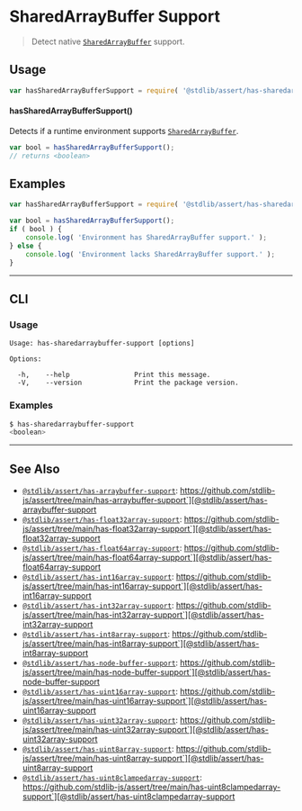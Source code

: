 <!--

@license Apache-2.0

Copyright (c) 2018 The Stdlib Authors.

Licensed under the Apache License, Version 2.0 (the "License");
you may not use this file except in compliance with the License.
You may obtain a copy of the License at

   http://www.apache.org/licenses/LICENSE-2.0

Unless required by applicable law or agreed to in writing, software
distributed under the License is distributed on an "AS IS" BASIS,
WITHOUT WARRANTIES OR CONDITIONS OF ANY KIND, either express or implied.
See the License for the specific language governing permissions and
limitations under the License.

-->

# SharedArrayBuffer Support

> Detect native [`SharedArrayBuffer`][mdn-sharedarraybuffer] support.

<section class="usage">

## Usage

<!-- eslint-disable id-length -->

```javascript
var hasSharedArrayBufferSupport = require( '@stdlib/assert/has-sharedarraybuffer-support' );
```

#### hasSharedArrayBufferSupport()

Detects if a runtime environment supports [`SharedArrayBuffer`][mdn-sharedarraybuffer].

```javascript
var bool = hasSharedArrayBufferSupport();
// returns <boolean>
```

</section>

<!-- /.usage -->

<section class="examples">

## Examples

<!-- eslint-disable id-length -->

<!-- eslint no-undef: "error" -->

```javascript
var hasSharedArrayBufferSupport = require( '@stdlib/assert/has-sharedarraybuffer-support' );

var bool = hasSharedArrayBufferSupport();
if ( bool ) {
    console.log( 'Environment has SharedArrayBuffer support.' );
} else {
    console.log( 'Environment lacks SharedArrayBuffer support.' );
}
```

</section>

<!-- /.examples -->

* * *

<section class="cli">

## CLI

<section class="usage">

### Usage

```text
Usage: has-sharedarraybuffer-support [options]

Options:

  -h,    --help                Print this message.
  -V,    --version             Print the package version.
```

</section>

<!-- /.usage -->

<section class="examples">

### Examples

```bash
$ has-sharedarraybuffer-support
<boolean>
```

</section>

<!-- /.examples -->

</section>

<!-- /.cli -->

<!-- Section for related `stdlib` packages. Do not manually edit this section, as it is automatically populated. -->

<section class="related">

* * *

## See Also

-   [`@stdlib/assert/has-arraybuffer-support`][@stdlib/assert/has-arraybuffer-support]: https://github.com/stdlib-js/assert/tree/main/has-arraybuffer-support`][@stdlib/assert/has-arraybuffer-support
-   [`@stdlib/assert/has-float32array-support`][@stdlib/assert/has-float32array-support]: https://github.com/stdlib-js/assert/tree/main/has-float32array-support`][@stdlib/assert/has-float32array-support
-   [`@stdlib/assert/has-float64array-support`][@stdlib/assert/has-float64array-support]: https://github.com/stdlib-js/assert/tree/main/has-float64array-support`][@stdlib/assert/has-float64array-support
-   [`@stdlib/assert/has-int16array-support`][@stdlib/assert/has-int16array-support]: https://github.com/stdlib-js/assert/tree/main/has-int16array-support`][@stdlib/assert/has-int16array-support
-   [`@stdlib/assert/has-int32array-support`][@stdlib/assert/has-int32array-support]: https://github.com/stdlib-js/assert/tree/main/has-int32array-support`][@stdlib/assert/has-int32array-support
-   [`@stdlib/assert/has-int8array-support`][@stdlib/assert/has-int8array-support]: https://github.com/stdlib-js/assert/tree/main/has-int8array-support`][@stdlib/assert/has-int8array-support
-   [`@stdlib/assert/has-node-buffer-support`][@stdlib/assert/has-node-buffer-support]: https://github.com/stdlib-js/assert/tree/main/has-node-buffer-support`][@stdlib/assert/has-node-buffer-support
-   [`@stdlib/assert/has-uint16array-support`][@stdlib/assert/has-uint16array-support]: https://github.com/stdlib-js/assert/tree/main/has-uint16array-support`][@stdlib/assert/has-uint16array-support
-   [`@stdlib/assert/has-uint32array-support`][@stdlib/assert/has-uint32array-support]: https://github.com/stdlib-js/assert/tree/main/has-uint32array-support`][@stdlib/assert/has-uint32array-support
-   [`@stdlib/assert/has-uint8array-support`][@stdlib/assert/has-uint8array-support]: https://github.com/stdlib-js/assert/tree/main/has-uint8array-support`][@stdlib/assert/has-uint8array-support
-   [`@stdlib/assert/has-uint8clampedarray-support`][@stdlib/assert/has-uint8clampedarray-support]: https://github.com/stdlib-js/assert/tree/main/has-uint8clampedarray-support`][@stdlib/assert/has-uint8clampedarray-support

</section>

<!-- /.related -->

<!-- Section for all links. Make sure to keep an empty line after the `section` element and another before the `/section` close. -->

<section class="links">

[mdn-sharedarraybuffer]: https://developer.mozilla.org/en-US/docs/Web/JavaScript/Reference/Global_Objects/SharedArrayBuffer

<!-- <related-links> -->

[@stdlib/assert/has-arraybuffer-support]: https://github.com/stdlib-js/assert/tree/main/has-arraybuffer-support

[@stdlib/assert/has-float32array-support]: https://github.com/stdlib-js/assert/tree/main/has-float32array-support

[@stdlib/assert/has-float64array-support]: https://github.com/stdlib-js/assert/tree/main/has-float64array-support

[@stdlib/assert/has-int16array-support]: https://github.com/stdlib-js/assert/tree/main/has-int16array-support

[@stdlib/assert/has-int32array-support]: https://github.com/stdlib-js/assert/tree/main/has-int32array-support

[@stdlib/assert/has-int8array-support]: https://github.com/stdlib-js/assert/tree/main/has-int8array-support

[@stdlib/assert/has-node-buffer-support]: https://github.com/stdlib-js/assert/tree/main/has-node-buffer-support

[@stdlib/assert/has-uint16array-support]: https://github.com/stdlib-js/assert/tree/main/has-uint16array-support

[@stdlib/assert/has-uint32array-support]: https://github.com/stdlib-js/assert/tree/main/has-uint32array-support

[@stdlib/assert/has-uint8array-support]: https://github.com/stdlib-js/assert/tree/main/has-uint8array-support

[@stdlib/assert/has-uint8clampedarray-support]: https://github.com/stdlib-js/assert/tree/main/has-uint8clampedarray-support

<!-- </related-links> -->

</section>

<!-- /.links -->
